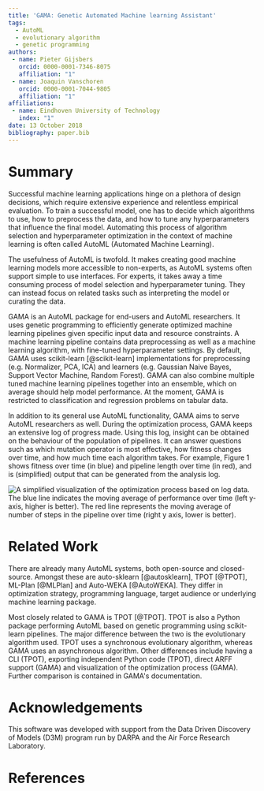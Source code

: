 ```yaml
---
title: 'GAMA: Genetic Automated Machine learning Assistant'
tags:
  - AutoML
  - evolutionary algorithm
  - genetic programming
authors:
 - name: Pieter Gijsbers
   orcid: 0000-0001-7346-8075
   affiliation: "1"
 - name: Joaquin Vanschoren
   orcid: 0000-0001-7044-9805
   affiliation: "1"
affiliations:
 - name: Eindhoven University of Technology
   index: "1"
date: 13 October 2018
bibliography: paper.bib
---
```


# Summary

Successful machine learning applications hinge on a plethora of design decisions, which require extensive experience and relentless empirical evaluation. 
To train a successful model, one has to decide which algorithms to use, how to preprocess the data, and how to tune any hyperparameters that influence the final model.
Automating this process of algorithm selection and hyperparameter optimization in the context of machine learning is often called AutoML (Automated Machine Learning).

The usefulness of AutoML is twofold.
It makes creating good machine learning models more accessible to non-experts, as AutoML systems often support simple to use interfaces.
For experts, it takes away a time consuming process of model selection and hyperparameter tuning.
They can instead focus on related tasks such as interpreting the model or curating the data.

GAMA is an AutoML package for end-users and AutoML researchers.
It uses genetic programming to efficiently generate optimized machine learning pipelines given specific input data and resource constraints.
A machine learning pipeline contains data preprocessing as well as a machine learning algorithm, with fine-tuned hyperparameter settings.
By default, GAMA uses scikit-learn [@scikit-learn] implementations for preprocessing (e.g. Normalizer, PCA, ICA) and learners (e.g. Gaussian Naive Bayes, Support Vector Machine, Random Forest).
GAMA can also combine multiple tuned machine learning pipelines together into an ensemble, which on average should help model performance.
At the moment, GAMA is restricted to classification and regression problems on tabular data.

In addition to its general use AutoML functionality, GAMA aims to serve AutoML researchers as well.
During the optimization process, GAMA keeps an extensive log of progress made.
Using this log, insight can be obtained on the behaviour of the population of pipelines.
It can answer questions such as which mutation operator is most effective, how fitness changes over time, and how much time each algorithm takes.
For example, Figure 1 shows fitness over time (in blue) and pipeline length over time (in red), and is (simplified) output that can be generated from the analysis log.

![A simplified visualization of the optimization process based on log data.
The blue line indicates the moving average of performance over time (left y-axis, higher is better).
The red line represents the moving average of number of steps in the pipeline over time (right y axis, lower is better).
](https://raw.githubusercontent.com/PGijsbers/gama/master/images/fitnessgraph.png)

# Related Work

There are already many AutoML systems, both open-source and closed-source.
Amongst these are auto-sklearn [@autosklearn], TPOT [@TPOT], ML-Plan [@MLPlan] and Auto-WEKA [@AutoWEKA].
They differ in optimization strategy, programming language, target audience or underlying machine learning package.

Most closely related to GAMA is TPOT [@TPOT].
TPOT is also a Python package performing AutoML based on genetic programming using scikit-learn pipelines.
The major difference between the two is the evolutionary algorithm used.
TPOT uses a synchronous evolutionary algorithm, whereas GAMA uses an asynchronous algorithm.
Other differences include having a CLI (TPOT), exporting independent Python code (TPOT), direct ARFF support (GAMA) and visualization of the optimization process (GAMA).
Further comparison is contained in GAMA's documentation.

# Acknowledgements
This software was developed with support from the Data Driven Discovery of Models (D3M) program run by DARPA and the Air Force Research Laboratory.

# References
